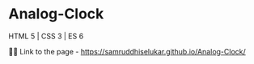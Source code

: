 # Analog-Clock
HTML 5 | CSS 3 | ES 6

👩‍💻 Link to the page - https://samruddhiselukar.github.io/Analog-Clock/
